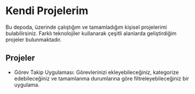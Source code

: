 # Kendi Projelerim

Bu depoda, üzerinde çalıştığım ve tamamladığım kişisel projelerimi bulabilirsiniz. Farklı teknolojiler kullanarak çeşitli alanlarda geliştirdiğim projeler bulunmaktadır.

## Projeler

- Görev Takip Uygulaması: Görevlerinizi ekleyebileceğiniz, kategorize edebileceğiniz ve tamamlanma durumlarına göre filtreleyebileceğiniz bir uygulama.

